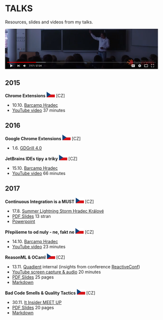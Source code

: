 # TALKS

Resources, slides and videos from my talks.

![](.gfx/miky-speaker.png)

## 2015
**Chrome Extensions** ![](.gfx/cz.png) \[CZ\]
 * 10.10. [Barcamp Hradec](https://www.facebook.com/events/1492261204405195)
 * [YouTube video](https://youtu.be/q8WDGTUZixA) 37 minutes

## 2016
**Google Chrome Extensions** ![](.gfx/cz.png) \[CZ\]
 * 1.6. [GDGrill 4.0](https://www.facebook.com/events/841603239284682)

**JetBrains IDEs tipy a triky** ![](.gfx/cz.png) \[CZ\]
 * 15.10. [Barcamp Hradec](https://www.facebook.com/events/927186954070871)
 * [YouTube video](https://youtu.be/hml-2Fjy4Y4) 66 minutes

## 2017
**Continuous Integration is a MUST** ![](.gfx/cz.png) \[CZ\]
 * 17.8. [Summer Lightning Storm Hradec Králové](https://www.facebook.com/events/251578875355379)
 * [PDF Slides](continuous-integration-is-a-must/continuous-integration-is-a-must.pdf) 13 stran
 * [Powerpoint](continuous-integration-is-a-must/continuous-integration-is-a-must.pptx)

**Přepíšeme to od nuly - ne, fakt ne** ![](.gfx/cz.png) \[CZ\]
 * 14.10. [Barcamp Hradec](https://www.facebook.com/events/302410156829117)
 * [YouTube video](https://youtu.be/6qzZWpeS3Uk) 23 minutes 

**ReasonML & OCaml** ![](.gfx/cz.png) \[CZ\]
 * 13.11. [Quadient](https://www.quadient.com/) internal (insights from conference [ReactiveConf](https://reactiveconf.com))
 * [YouTube screen capture & audio](https://youtu.be/MWSJOatjvUQ) 20 minutes
 * [PDF Slides](reasonml-and-ocaml/reason.pdf) 25 pages
 * [Markdown](reasonml-and-ocaml/reason.md)

**Bad Code Smells & Quality Tactics** ![](.gfx/cz.png) \[CZ\]
 * 30.11. [It Insider MEET UP](https://www.facebook.com/events/129228497767716)
 * [PDF Slides](bad-code-smells/bad-code-smells.pdf) 20 pages
 * [Markdown](bad-code-smells/bad-code-smells.md)
